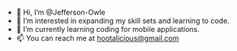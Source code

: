 - 👋 Hi, I’m @Jefferson-Owle
- 👀 I’m interested in expanding my skill sets and learning to code.
- 🌱 I’m currently learning coding for mobile applications.
- 📫 You can reach me at hootalicious@gmail.com

<!---
Jefferson-Owle/Jefferson-Owle is a ✨ special ✨ repository because its `README.md` (this file) appears on your GitHub profile.
You can click the Preview link to take a look at your changes.
--->
